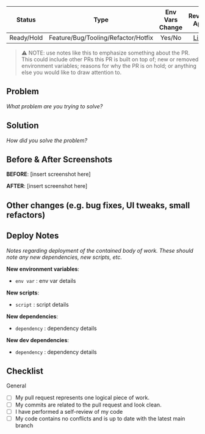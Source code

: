 | Status  | Type  | Env Vars Change | Review App | Ticket | Issue number
| :---: | :---: | :---: | :--: | :--: | :--: |
| Ready/Hold | Feature/Bug/Tooling/Refactor/Hotfix | Yes/No | [Link](<Review app link here>) | [Link](<ticket link here>) | # <number>

> ⚠️ NOTE: use notes like this to emphasize something about the PR. This could include other PRs this PR is built on top of; new or removed environment variables; reasons for why the PR is on hold; or anything else you would like to draw attention to.

## Problem

_What problem are you trying to solve?_


## Solution

_How did you solve the problem?_


## Before & After Screenshots

**BEFORE**:
[insert screenshot here]

**AFTER**:
[insert screenshot here]


## Other changes (e.g. bug fixes, UI tweaks, small refactors)


## Deploy Notes

_Notes regarding deployment of the contained body of work. These should note any
new dependencies, new scripts, etc._

**New environment variables**:

- `env var` : env var details

**New scripts**:

- `script` : script details

**New dependencies**:

- `dependency` : dependency details

**New dev dependencies**:

- `dependency` : dependency details


## Checklist

<!---
This checklist is mostly useful as a reminder of small things that can easily be forgotten.
Put an `x` in all the items that apply, make notes next to any that haven't been addressed,
Remove any items that are not relevant to this PR.
-->

General

- [ ] My pull request represents one logical piece of work.
- [ ] My commits are related to the pull request and look clean.
- [ ] I have performed a self-review of my code
- [ ] My code contains no conflicts and is up to date with the latest main branch
